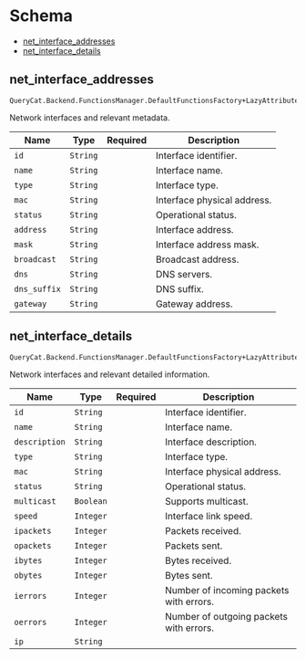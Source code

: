 # Schema

- [net_interface_addresses](#net_interface_addresses)
- [net_interface_details](#net_interface_details)

## **net_interface_addresses**

```
QueryCat.Backend.FunctionsManager.DefaultFunctionsFactory+LazyAttributesFunction
```

Network interfaces and relevant metadata.

| Name | Type | Required | Description |
| --- | --- | --- | --- |
| `id` | `String` |  | Interface identifier. |
| `name` | `String` |  | Interface name. |
| `type` | `String` |  | Interface type. |
| `mac` | `String` |  | Interface physical address. |
| `status` | `String` |  | Operational status. |
| `address` | `String` |  | Interface address. |
| `mask` | `String` |  | Interface address mask. |
| `broadcast` | `String` |  | Broadcast address. |
| `dns` | `String` |  | DNS servers. |
| `dns_suffix` | `String` |  | DNS suffix. |
| `gateway` | `String` |  | Gateway address. |

## **net_interface_details**

```
QueryCat.Backend.FunctionsManager.DefaultFunctionsFactory+LazyAttributesFunction
```

Network interfaces and relevant detailed information.

| Name | Type | Required | Description |
| --- | --- | --- | --- |
| `id` | `String` |  | Interface identifier. |
| `name` | `String` |  | Interface name. |
| `description` | `String` |  | Interface description. |
| `type` | `String` |  | Interface type. |
| `mac` | `String` |  | Interface physical address. |
| `status` | `String` |  | Operational status. |
| `multicast` | `Boolean` |  | Supports multicast. |
| `speed` | `Integer` |  | Interface link speed. |
| `ipackets` | `Integer` |  | Packets received. |
| `opackets` | `Integer` |  | Packets sent. |
| `ibytes` | `Integer` |  | Bytes received. |
| `obytes` | `Integer` |  | Bytes sent. |
| `ierrors` | `Integer` |  | Number of incoming packets with errors. |
| `oerrors` | `Integer` |  | Number of outgoing packets with errors. |
| `ip` | `String` |  |  |
